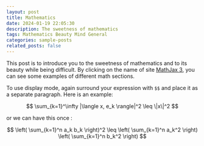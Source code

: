 ```yaml
---
layout: post
title: Mathematics
date: 2024-01-19 22:05:30
description: The sweetness of mathematics
tags: Mathematics Beauty Mind General
categories: sample-posts
related_posts: false
---
```

This post is to introduce you to the sweetness of mathematics and to its beauty while being difficult.
By clicking on the name of site [MathJax 3](https://www.mathjax.org/), you can see some examples of different math sections.


To use display mode, again surround your expression with `$$` and place it as a separate paragraph. Here is an example:

$$
\sum_{k=1}^\infty |\langle x, e_k \rangle|^2 \leq \|x\|^2
$$

or we can have this once : 

$$
\left( \sum_{k=1}^n a_k b_k \right)^2 \leq \left( \sum_{k=1}^n a_k^2 \right) \left( \sum_{k=1}^n b_k^2 \right)
$$